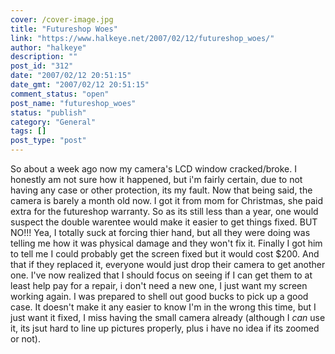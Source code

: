 ```yaml
---
cover: /cover-image.jpg
title: "Futureshop Woes"
link: "https://www.halkeye.net/2007/02/12/futureshop_woes/"
author: "halkeye"
description: ""
post_id: "312"
date: "2007/02/12 20:51:15"
date_gmt: "2007/02/12 20:51:15"
comment_status: "open"
post_name: "futureshop_woes"
status: "publish"
category: "General"
tags: []
post_type: "post"
---
```


So about a week ago now my camera's LCD window cracked/broke. I honestly am not sure how it happened, but i'm fairly certain, due to not having any case or other protection, its my fault. Now that being said, the camera is barely a month old now. I got it from mom for Christmas, she paid extra for the futureshop warranty. So as its still less than a year, one would suspect the double warentee would make it easier to get things fixed. BUT NO!!! Yea, I totally suck at forcing thier hand, but all they were doing was telling me how it was physical damage and they won't fix it. Finally I got him to tell me I could probably get the screen fixed but it would cost $200. And that if they replaced it, everyone would just drop their camera to get another one. I've now realized that I should focus on seeing if I can get them to at least help pay for a repair, i don't need a new one, I just want my screen working again. I was prepared to shell out good bucks to pick up a good case. It doesn't make it any easier to know I'm in the wrong this time, but I just want it fixed, I miss having the small camera already (although I *can* use it, its jsut hard to line up pictures properly, plus i have no idea if its zoomed or not).